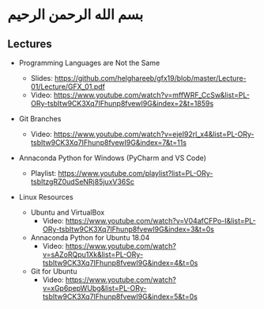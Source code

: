 # بسم الله الرحمن الرحيم

## Lectures

- Programming Languages are Not the Same
  - Slides: https://github.com/helghareeb/gfx19/blob/master/Lecture-01/Lecture/GFX_01.pdf 
  - Video: https://www.youtube.com/watch?v=mffWRF_CcSw&list=PL-ORy-tsbItw9CK3Xq7IFhunp8fvewI9G&index=2&t=1859s

- Git Branches
  - Video: https://www.youtube.com/watch?v=ejeI92rl_x4&list=PL-ORy-tsbItw9CK3Xq7IFhunp8fvewI9G&index=7&t=11s

- Annaconda Python for Windows (PyCharm and VS Code)
  - Playlist: https://www.youtube.com/playlist?list=PL-ORy-tsbItzgRZ0udSeNRj85juxV36Sc

- Linux Resources
  - Ubuntu and VirtualBox
    - Video: https://www.youtube.com/watch?v=V04afCFPo-I&list=PL-ORy-tsbItw9CK3Xq7IFhunp8fvewI9G&index=3&t=0s 
  - Annaconda Python for Ubuntu 18.04
    - Video: https://www.youtube.com/watch?v=sAZoRQpu1Xk&list=PL-ORy-tsbItw9CK3Xq7IFhunp8fvewI9G&index=4&t=0s 
  - Git for Ubuntu
    - Video: https://www.youtube.com/watch?v=xGp6pepWUbg&list=PL-ORy-tsbItw9CK3Xq7IFhunp8fvewI9G&index=5&t=0s
